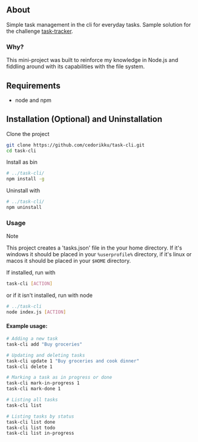 ## About

Simple task management in the cli for everyday tasks. Sample solution for the challenge [task-tracker](https://roadmap.sh/projects/task-tracker).

### Why?

This mini-project was built to reinforce my knowledge in Node.js and fiddling around with its capabilities with the file system.

## Requirements

- node and npm

## Installation (Optional) and Uninstallation

Clone the project

```sh
git clone https://github.com/cedorikku/task-cli.git
cd task-cli
```

Install as bin

```sh
# ../task-cli/
npm install -g
```

Uninstall with

```sh
# ../task-cli/
npm uninstall

```

### Usage

> [!NOTE]
> This project creates a 'tasks.json' file in the your home directory. If it's windows it should be placed in your `%userprofile%` directory, if it's linux or macos it should be placed in your `$HOME` directory.

If installed, run with

```sh
task-cli [ACTION]
```

or if it isn't installed, run with node

```sh
# ../task-cli
node index.js [ACTION]

```

#### Example usage:

```sh
# Adding a new task
task-cli add "Buy groceries"

# Updating and deleting tasks
task-cli update 1 "Buy groceries and cook dinner"
task-cli delete 1

# Marking a task as in progress or done
task-cli mark-in-progress 1
task-cli mark-done 1

# Listing all tasks
task-cli list

# Listing tasks by status
task-cli list done
task-cli list todo
task-cli list in-progress
```
